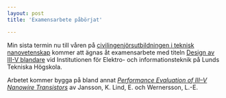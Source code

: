 ```yaml
---
layout: post
title: 'Examensarbete påbörjat'

---
```


Min sista termin nu till våren på <a href="https://niklaslindblad.se/utbildning" target="_blank">civilingenjörsutbildningen i teknisk nanovetenskap</a> kommer att ägnas åt examensarbete med titeln <a href="http://www.eit.lth.se/index.php?gpuid=224&L=&eauid=713" target="_blank">Design av III-V blandare</a> vid Institutionen för Elektro- och informationsteknik på Lunds Tekniska Högskola.

Arbetet kommer bygga på bland annat <i><a href="http://ieeexplore.ieee.org/xpl/login.jsp?tp=&arnumber=6236120&url=http%3A%2F%2Fieeexplore.ieee.org%2Fxpls%2Fabs_all.jsp%3Farnumber%3D6236120" target="_blank">Performance Evaluation of III–V Nanowire Transistors</a></i> av Jansson, K. Lind, E. och Wernersson, L.-E.
